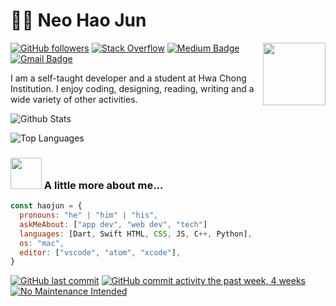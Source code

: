 # 👨‍💻 Neo Hao Jun

<img align='right' src="https://media.giphy.com/media/M9gbBd9nbDrOTu1Mqx/giphy.gif" width="100">

[![GitHub followers](https://img.shields.io/github/followers/N-HJ?style=flat-square&label=Follow)](https://github.com/N-HJ/)
[![Stack Overflow](https://img.shields.io/badge/-Stack%20Overflow-222222?style=flat-square&logo=stack-overflow&&link=https://stackoverflow.com/users/13538884/n-hj)](https://stackoverflow.com/users/13538884/n-hj?tab=profile)
[![Medium Badge](https://img.shields.io/badge/-@neohaojun-03a57a?style=flat-square&labelColor=000000&logo=Medium&link=https://medium.com/@neohaojun/)](https://medium.com/@neohaojun)
[![Gmail Badge](https://img.shields.io/badge/-neohaojun@gmail.com-c14438?style=flat-square&logo=Gmail&logoColor=white&link=mailto:neohaojun@gmail.com)](mailto:neohaojun@gmail.com)

I am a self-taught developer and a student at Hwa Chong Institution. I enjoy coding, designing, reading, writing and a wide variety of other activities.

![Github Stats](https://github-readme-stats.vercel.app/api?username=N-HJ&count_private=true&show_icons=true&theme=dark&include_all_commits=true&icon_color=ffffff)

![Top Languages](https://github-readme-stats.vercel.app/api/top-langs/?username=N-HJ&theme=dark)


### <img src="https://media.giphy.com/media/VgCDAzcKvsR6OM0uWg/giphy.gif" width="50"> A little more about me...

```javascript
const haojun = {
  pronouns: "he" | "him" | "his",
  askMeAbout: ["app dev", "web dev", "tech"]
  languages: [Dart, Swift HTML, CSS, JS, C++, Python],
  os: "mac",
  editor: ["vscode", "atom", "xcode"],
}
```
[![GitHub last commit](https://img.shields.io/github/last-commit/N-HJ/N-HJ?style=flat)]()
[![GitHub commit activity the past week, 4 weeks](https://img.shields.io/github/commit-activity/y/N-HJ/N-HJ?style=flat)]()
[![No Maintenance Intended](http://unmaintained.tech/badge.svg)](http://unmaintained.tech/)

<!--
**N-HJ/N-HJ** is a ✨ _special_ ✨ repository because its `README.md` (this file) appears on your GitHub profile.

Here are some ideas to get you started:

- 🔭 I’m currently working on ...
- 🌱 I’m currently learning ...
- 👯 I’m looking to collaborate on ...
- 🤔 I’m looking for help with ...
- 💬 Ask me about ...
- 📫 How to reach me: ...
- 😄 Pronouns: ...
- ⚡ Fun fact: ...
-->
